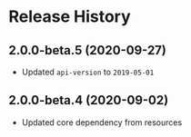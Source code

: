 # Release History

## 2.0.0-beta.5 (2020-09-27)

- Updated `api-version` to `2019-05-01`

## 2.0.0-beta.4 (2020-09-02)

- Updated core dependency from resources
